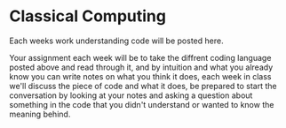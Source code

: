 # Classical Computing
Each weeks work understanding code will be posted here.

Your assignment each week will be to take the diffrent coding language posted above and read through it, and by intuition and what you already know you can write notes on what you think it does, each week in class we'll discuss the piece of code and what it does, be prepared to start the conversation by looking at your notes and asking a question about something in the code that you didn't understand or wanted to know the meaning behind.

